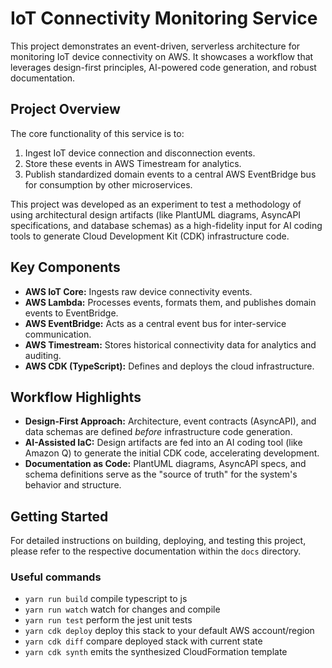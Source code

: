 # IoT Connectivity Monitoring Service

This project demonstrates an event-driven, serverless architecture for monitoring IoT device connectivity on AWS. It showcases a workflow that leverages design-first principles, AI-powered code generation, and robust documentation.

## Project Overview

The core functionality of this service is to:

1.  Ingest IoT device connection and disconnection events.
2.  Store these events in AWS Timestream for analytics.
3.  Publish standardized domain events to a central AWS EventBridge bus for consumption by other microservices.

This project was developed as an experiment to test a methodology of using architectural design artifacts (like PlantUML diagrams, AsyncAPI specifications, and database schemas) as a high-fidelity input for AI coding tools to generate Cloud Development Kit (CDK) infrastructure code.

## Key Components

- **AWS IoT Core:** Ingests raw device connectivity events.
- **AWS Lambda:** Processes events, formats them, and publishes domain events to EventBridge.
- **AWS EventBridge:** Acts as a central event bus for inter-service communication.
- **AWS Timestream:** Stores historical connectivity data for analytics and auditing.
- **AWS CDK (TypeScript):** Defines and deploys the cloud infrastructure.

## Workflow Highlights

- **Design-First Approach:** Architecture, event contracts (AsyncAPI), and data schemas are defined _before_ infrastructure code generation.
- **AI-Assisted IaC:** Design artifacts are fed into an AI coding tool (like Amazon Q) to generate the initial CDK code, accelerating development.
- **Documentation as Code:** PlantUML diagrams, AsyncAPI specs, and schema definitions serve as the "source of truth" for the system's behavior and structure.

## Getting Started

For detailed instructions on building, deploying, and testing this project, please refer to the respective documentation within the `docs` directory.

### Useful commands

- `yarn run build` compile typescript to js
- `yarn run watch` watch for changes and compile
- `yarn run test` perform the jest unit tests
- `yarn cdk deploy` deploy this stack to your default AWS account/region
- `yarn cdk diff` compare deployed stack with current state
- `yarn cdk synth` emits the synthesized CloudFormation template
